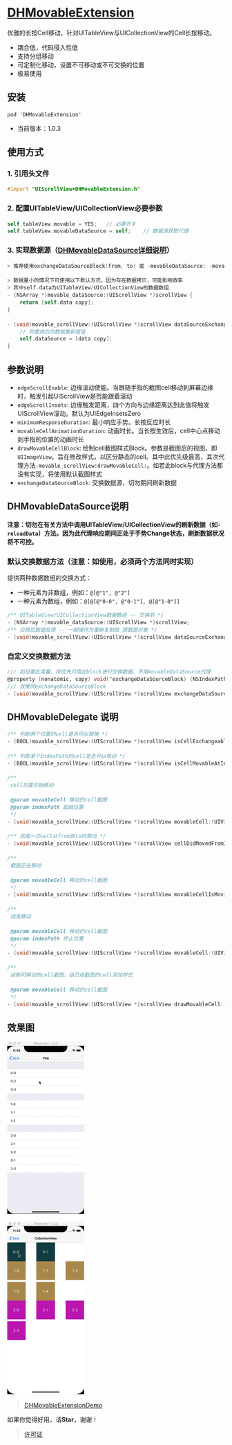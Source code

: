 # [DHMovableExtension](https://github.com/DanielHusx/DHMovableExtension)

优雅的长按Cell移动，针对UITableView与UICollectionView的Cell长按移动。
- 耦合低，代码侵入性低
- 支持分组移动
- 可定制化移动，设置不可移动或不可交换的位置
- 极易使用



## 安装

```shell
pod 'DHMovableExtension'
```

- 当前版本：1.0.3



## 使用方式

### 1. 引用头文件

```objective-c
#import "UIScrollView+DHMovableExtension.h"
```

### 2. 配置UITableView/UICollectionView必要参数

```objective-c
self.tableView.movable = YES;	// 必要开关
self.tableView.movableDataSource = self;	// 数据源获取代理
```

### 3. 实现数据源（[DHMovableDataSource详细说明](#DHMovableDataSource说明)）

```objective-c
> 推荐使用exchangeDataSourceBlock(from, to) 或 -movableDataSource: -movable_scrollView:exchangeDataSourceAtIndexPath:to: 自定义实现数据交换

> 数据量小的情况下可使用以下默认方式，因为存在数据拷贝，可能影响效率
> 其中self.data为UITableView/UICollectionView的数据数组
- (NSArray *)movable_dataSource:(UIScrollView *)scrollView {
    return [self.data copy];
}

- (void)movable_scrollView:(UIScrollView *)scrollView dataSourceExchanged:(NSArray *)dataSource {
  	// 将重排后的数据重新赋值
    self.dataSource = [data copy];
}
```



## 参数说明

- `edgeScrollEnable`: 边缘滚动使能。当跟随手指的截图cell移动到屏幕边缘时，触发引起UIScrollView是否能跟着滚动
- `edgeScrollInsets`: 边缘触发距离，四个方向与边缘距离达到此值将触发UIScrollView滚动。默认为UIEdgeInsetsZero
- `minimumResponseDuration`: 最小响应手势。长按反应时长
- `movableCellAnimationDuration`: 动画时长。当长按生效后，cell中心点移动到手指的位置的动画时长
- `drawMovableCellBlock`: 绘制cell截图样式Block。参数是截图后的视图，即`UIImageView`，旨在修改样式，以区分静态的cell。其中此优先级最高，其次代理方法`-movable_scrollView:drawMovableCell:`。如若此block与代理方法都没有实现，将使用默认截图样式
- `exchangeDataSourceBlock`: 交换数据源，切勿期间刷新数据



## DHMovableDataSource说明

**注意：切勿在有关方法中调用UITableView/UICollectionView的刷新数据（如`-reloadData`）方法。因为此代理响应期间正处于手势Change状态，刷新数据状况将不可控。**



### 默认交换数据方法（**注意：如使用，必须两个方法同时实现**）

提供两种数据数组的交换方式：

- 一种元素为非数组，例如：`@[@"1", @"2"]`
- 一种元素为数组，例如：`@[@[@"0-0", @"0-1"], @[@"1-0"]]`

```objective-c
/** UITableView/UICollectionView数据数组 -- 交换前 */
- (NSArray *)movable_dataSource:(UIScrollView *)scrollView;
/** 交换后数据反馈 -- 一般操作为重新复制给 原数据对象 */
- (void)movable_scrollView:(UIScrollView *)scrollView dataSourceExchanged:(NSArray *)dataSource;
```



### 自定义交换数据方法

```objective-c
/// 如设置此变量，将优先只用此block进行交换数据，不用movableDataSource代理
@property (nonatomic, copy) void(^exchangeDataSourceBlock) (NSIndexPath *from, NSIndexPath *to);
/// 效果同exchangeDataSourceBlock
- (void)movable_scrollView:(UIScrollView *)scrollView exchangeDataSourceAtIndexPath:(NSIndexPath *)from to:(NSIndexPath *)to;
```



## DHMovableDelegate 说明

```objective-c
/** 判断两个位置的cell是否可以替换 */
- (BOOL)movable_scrollView:(UIScrollView *)scrollView isCellExchangeableFromIndexPath:(NSIndexPath *)fromIndexPath toIndexPath:(NSIndexPath *)toIndexPath;

/** 判断某个IndexPath的cell是否可以移动 */
- (BOOL)movable_scrollView:(UIScrollView *)scrollView isCellMovableAtIndexPath:(NSIndexPath *)indexPath;

/**
 cell将要开始移动
 
 @param movableCell 移动的cell截图
 @param indexPath 起始位置
 */
- (void)movable_scrollView:(UIScrollView *)scrollView movableCell:(UIView *)movableCell willMoveFromIndexPath:(NSIndexPath *)indexPath;

/** 完成一次cell从from到to的移动 */
- (void)movable_scrollView:(UIScrollView *)scrollView cellDidMovedFromIndexPath:(NSIndexPath *)fromIndexPath toIndexPath:(NSIndexPath *)toIndexPath;

/**
 截图正在移动
 
 @param movableCell 移动的cell截图
 */
- (void)movable_scrollView:(UIScrollView *)scrollView movableCellIsMoving:(UIView *)movableCell;

/**
 结束移动
 
 @param movableCell 移动的cell截图
 @param indexPath 终止位置
 */
- (void)movable_scrollView:(UIScrollView *)scrollView movableCell:(UIView *)movableCell didEndMovedAtIndexPath:(NSIndexPath *)indexPath;

/**
 绘制可移动的cell截图，给已经截图的cell添加样式
 
 @param movableCell 移动的cell截图
 */
- (void)movable_scrollView:(UIScrollView *)scrollView drawMovableCell:(UIView *)movableCell;
```

## 效果图

![tableGif](https://github.com/DanielHusx/DHMovableExtension/blob/master/table.gif)



![collectionGif](https://github.com/DanielHusx/DHMovableExtension/blob/master/collection.gif)

> [DHMovableExtensionDemo](https://github.com/DanielHusx/DHMovableExtension)



如果你觉得好用，请**Star**，谢谢！

> [许可证](https://github.com/DanielHusx/DHMovableExtension/blob/master/LISCENSE)